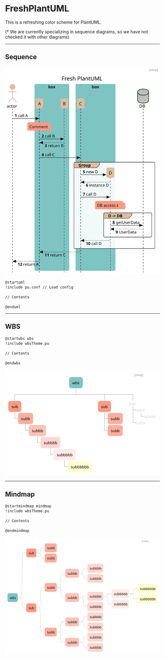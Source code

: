 # FreshPlantUML

This is a refreshing color scheme for PlantUML.

(* We are currently specializing in sequence diagrams, so we have not checked it with other diagrams)

---
## Sequence
![Example](/out/example/test.svg)

```pu
@startuml
!include pu.conf // Load config

// Contents

@enduml
```

---
## WBS

```pu
@startwbs wbs
!include wbsTheme.pu

// Contents

@endwbs
```

![Example](/out/example/wbs.svg)

---
## Mindmap

```pu
@startmindmap mindmap
!include wbsTheme.pu

// Contents

@endmindmap
```
![Example](/out/example/mindmap.svg)

